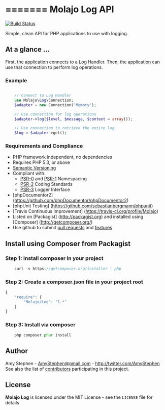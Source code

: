 
=======
Molajo Log API
=======

[![Build Status](https://travis-ci.org/Molajo/Log.png?branch=master)](https://travis-ci.org/Molajo/Log)

Simple, clean API for PHP applications to use with logging.

## At a glance ... ##
First, the application connects to a Log Handler.
Then, the application can use that connection to perform log operations.

### Example ###
```php

    // Connect to Log Handler
    use Molajo\Log\Connection;
    $adapter = new Connection('Memory');

    // Use connection for log operations
    $adapter->log($level, $message, $context = array());

    // Use connection to retrieve the entire log
    $log = $adapter->get();

```

### Requirements and Compliance ###
 * PHP framework independent, no dependencies
 * Requires PHP 5.3, or above
 * [Semantic Versioning](http://semver.org/)
 * Compliant with:
    * [PSR-0](https://github.com/php-fig/fig-standards/blob/master/accepted/PSR-0.md) and [PSR-1](https://github.com/php-fig/fig-standards/blob/master/accepted/PSR-1-basic-coding-standard.md) Namespacing
    * [PSR-2](https://github.com/php-fig/fig-standards/blob/master/accepted/PSR-2-coding-style-guide.md) Coding Standards
    * [PSR-3](https://github.com/php-fig/fig-standards/blob/master/accepted/PSR-3-logger-interface.md) Logger Interface
 * [phpDocumentor2] (https://github.com/phpDocumentor/phpDocumentor2)
 * [phpUnit Testing] (https://github.com/sebastianbergmann/phpunit)
 * [Travis Continuous Improvement] (https://travis-ci.org/profile/Molajo)
 * Listed on [Packagist] (http://packagist.org) and installed using [Composer] (http://getcomposer.org/)
 * Use github to submit [pull requests](https://github.com/Molajo/Log/pulls) and [features](https://github.com/Molajo/Log/issues)

## Install using Composer from Packagist ##

### Step 1: Install composer in your project ###

```php
    curl -s https://getcomposer.org/installer | php
```

### Step 2: Create a **composer.json** file in your project root ###

```php
{
    "require": {
        "Molajo/Log": "1.*"
    }
}
```

### Step 3: Install via composer ###

```php
    php composer.phar install
```

Author
------

Amy Stephen - <AmyStephen@gmail.com> - <http://twitter.com/AmyStephen><br />
See also the list of [contributors](https://github.com/Molajo/Log/contributors) participating in this project.

License
-------

**Molajo Log** is licensed under the MIT License - see the `LICENSE` file for details
